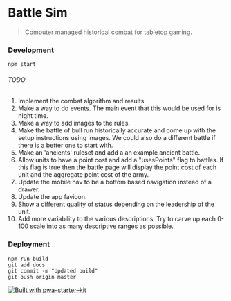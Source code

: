 # Battle Sim

> Computer managed historical combat for tabletop gaming.

### Development

`npm start`

###### TODO

1. Implement the combat algorithm and results.
1. Make a way to do events. The main event that this would be used for is night time.
1. Make a way to add images to the rules.
1. Make the battle of bull run historically accurate and come up with the setup instructions using images. We could also do a different battle if there is a better one to start with.
1. Make an 'ancients' ruleset and add a an example ancient battle.
1. Allow units to have a point cost and add a "usesPoints" flag to battles. If this flag is true then the battle page will display the point cost of each unit and the aggregate point cost of the army.
1. Update the mobile nav to be a bottom based navigation instead of a drawer.
1. Update the app favicon.
1. Show a different quality of status depending on the leadership of the unit.
1. Add more variability to the various descriptions. Try to carve up each 0-100 scale into as many descriptive ranges as possible.

### Deployment

```
npm run build
git add docs
git commit -m "Updated build"
git push origin master
```

[![Built with pwa–starter–kit](https://img.shields.io/badge/built_with-pwa–starter–kit_-blue.svg)](https://github.com/Polymer/pwa-starter-kit "Built with pwa–starter–kit")
